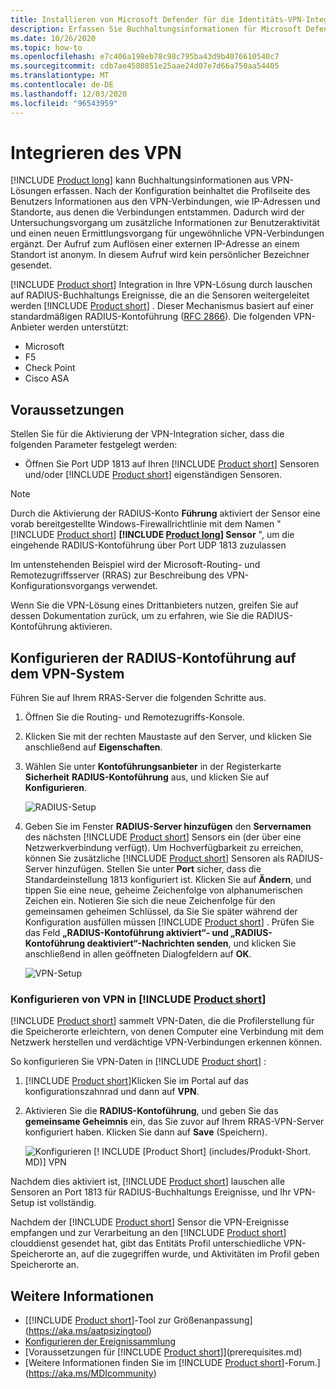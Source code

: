 ```yaml
---
title: Installieren von Microsoft Defender für die Identitäts-VPN-Integration
description: Erfassen Sie Buchhaltungsinformationen für Microsoft Defender für die Identität, indem Sie ein VPN integrieren.
ms.date: 10/26/2020
ms.topic: how-to
ms.openlocfilehash: e7c406a198eb78c98c795ba43d9b4076610540c7
ms.sourcegitcommit: cdb7ae4580851e25aae24d07e7d66a750aa54405
ms.translationtype: MT
ms.contentlocale: de-DE
ms.lasthandoff: 12/03/2020
ms.locfileid: "96543959"
---
```

# <a name="integrate-vpn"></a>Integrieren des VPN

[!INCLUDE [Product long](includes/product-long.md)] kann Buchhaltungsinformationen aus VPN-Lösungen erfassen. Nach der Konfiguration beinhaltet die Profilseite des Benutzers Informationen aus den VPN-Verbindungen, wie IP-Adressen und Standorte, aus denen die Verbindungen entstammen. Dadurch wird der Untersuchungsvorgang um zusätzliche Informationen zur Benutzeraktivität und einen neuen Ermittlungsvorgang für ungewöhnliche VPN-Verbindungen ergänzt. Der Aufruf zum Auflösen einer externen IP-Adresse an einem Standort ist anonym. In diesem Aufruf wird kein persönlicher Bezeichner gesendet.

[!INCLUDE [Product short](includes/product-short.md)] Integration in Ihre VPN-Lösung durch lauschen auf RADIUS-Buchhaltungs Ereignisse, die an die Sensoren weitergeleitet werden [!INCLUDE [Product short](includes/product-short.md)] . Dieser Mechanismus basiert auf einer standardmäßigen RADIUS-Kontoführung ([RFC 2866](https://tools.ietf.org/html/rfc2866)). Die folgenden VPN-Anbieter werden unterstützt:

- Microsoft
- F5
- Check Point
- Cisco ASA

## <a name="prerequisites"></a>Voraussetzungen

Stellen Sie für die Aktivierung der VPN-Integration sicher, dass die folgenden Parameter festgelegt werden:

- Öffnen Sie Port UDP 1813 auf Ihren [!INCLUDE [Product short](includes/product-short.md)] Sensoren und/oder [!INCLUDE [Product short](includes/product-short.md)] eigenständigen Sensoren.

> [!NOTE]
> Durch die Aktivierung der RADIUS-Konto **Führung** aktiviert der Sensor eine vorab bereitgestellte Windows-Firewallrichtlinie mit dem Namen " [!INCLUDE [Product short](includes/product-short.md)] **[!INCLUDE [Product long](includes/product-long.md)] Sensor** ", um die eingehende RADIUS-Kontoführung über Port UDP 1813 zuzulassen

Im untenstehenden Beispiel wird der Microsoft-Routing- und Remotezugriffsserver (RRAS) zur Beschreibung des VPN-Konfigurationsvorgangs verwendet.

Wenn Sie die VPN-Lösung eines Drittanbieters nutzen, greifen Sie auf dessen Dokumentation zurück, um zu erfahren, wie Sie die RADIUS-Kontoführung aktivieren.

## <a name="configure-radius-accounting-on-the-vpn-system"></a>Konfigurieren der RADIUS-Kontoführung auf dem VPN-System

Führen Sie auf Ihrem RRAS-Server die folgenden Schritte aus.

1. Öffnen Sie die Routing- und Remotezugriffs-Konsole.
1. Klicken Sie mit der rechten Maustaste auf den Server, und klicken Sie anschließend auf **Eigenschaften**.
1. Wählen Sie unter **Kontoführungsanbieter** in der Registerkarte **Sicherheit** **RADIUS-Kontoführung** aus, und klicken Sie auf **Konfigurieren**.

    ![RADIUS-Setup](media/radius-setup.png)

1. Geben Sie im Fenster **RADIUS-Server hinzufügen** den **Servernamen** des nächsten [!INCLUDE [Product short](includes/product-short.md)] Sensors ein (der über eine Netzwerkverbindung verfügt). Um Hochverfügbarkeit zu erreichen, können Sie zusätzliche [!INCLUDE [Product short](includes/product-short.md)] Sensoren als RADIUS-Server hinzufügen. Stellen Sie unter **Port** sicher, dass die Standardeinstellung 1813 konfiguriert ist. Klicken Sie auf **Ändern**, und tippen Sie eine neue, geheime Zeichenfolge von alphanumerischen Zeichen ein. Notieren Sie sich die neue Zeichenfolge für den gemeinsamen geheimen Schlüssel, da Sie Sie später während der Konfiguration ausfüllen müssen [!INCLUDE [Product short](includes/product-short.md)] . Prüfen Sie das Feld **„RADIUS-Kontoführung aktiviert“- und „RADIUS-Kontoführung deaktiviert“-Nachrichten senden**, und klicken Sie anschließend in allen geöffneten Dialogfeldern auf **OK**.

    ![VPN-Setup](media/vpn-set-accounting.png)

### <a name="configure-vpn-in-product-short"></a>Konfigurieren von VPN in [!INCLUDE [Product short](includes/product-short.md)]

[!INCLUDE [Product short](includes/product-short.md)] sammelt VPN-Daten, die die Profilerstellung für die Speicherorte erleichtern, von denen Computer eine Verbindung mit dem Netzwerk herstellen und verdächtige VPN-Verbindungen erkennen können.

So konfigurieren Sie VPN-Daten in [!INCLUDE [Product short](includes/product-short.md)] :

1. [!INCLUDE [Product short](includes/product-short.md)]Klicken Sie im Portal auf das konfigurationszahnrad und dann auf **VPN**.
1. Aktivieren Sie die **RADIUS-Kontoführung**, und geben Sie das **gemeinsame Geheimnis** ein, das Sie zuvor auf Ihrem RRAS-VPN-Server konfiguriert haben. Klicken Sie dann auf **Save** (Speichern).

    ![Konfigurieren [! INCLUDE [Product Short] (includes/Produkt-Short. MD)] VPN](media/vpn-radius.png)

Nachdem dies aktiviert ist, [!INCLUDE [Product short](includes/product-short.md)] lauschen alle Sensoren an Port 1813 für RADIUS-Buchhaltungs Ereignisse, und Ihr VPN-Setup ist vollständig.

 Nachdem der [!INCLUDE [Product short](includes/product-short.md)] Sensor die VPN-Ereignisse empfangen und zur Verarbeitung an den [!INCLUDE [Product short](includes/product-short.md)] clouddienst gesendet hat, gibt das Entitäts Profil unterschiedliche VPN-Speicherorte an, auf die zugegriffen wurde, und Aktivitäten im Profil geben Speicherorte an.

## <a name="see-also"></a>Weitere Informationen

- [[!INCLUDE [Product short](includes/product-short.md)]-Tool zur Größenanpassung](https://aka.ms/aatpsizingtool)
- [Konfigurieren der Ereignissammlung](configure-event-collection.md)
- [Voraussetzungen für [!INCLUDE [Product short](includes/product-short.md)]](prerequisites.md)
- [Weitere Informationen finden Sie im [!INCLUDE [Product short](includes/product-short.md)]-Forum.](https://aka.ms/MDIcommunity)
